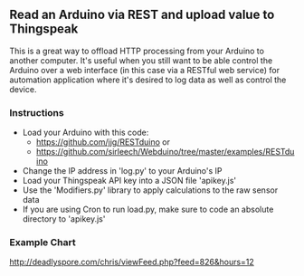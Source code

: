 ## Read an Arduino via REST and upload value to Thingspeak

This is a great way to offload HTTP processing from your Arduino to another computer. 
It's useful when you still want to be able control the Arduino over a web interface 
(in this case via a RESTful web service) for automation application where it's desired
to log data as well as control the device.

### Instructions
- Load your Arduino with this code: 
  -  https://github.com/jjg/RESTduino or 
  -  https://github.com/sirleech/Webduino/tree/master/examples/RESTduino
- Change the IP address in 'log.py' to your Arduino's IP
- Load your Thingspeak API key into a JSON file 'apikey.js'
- Use the 'Modifiers.py' library to apply calculations to the raw sensor data
- If you are using Cron to run load.py, make sure to code an absolute directory to 'apikey.js'

### Example Chart
http://deadlyspore.com/chris/viewFeed.php?feed=826&hours=12

